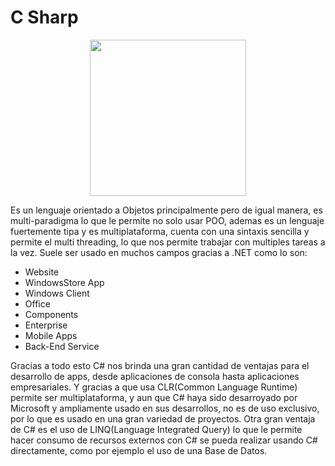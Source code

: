 # C Sharp

<div align='center'>
  <image src='https://svgl.app/library/csharp.svg' width='250'>
</div>

Es un lenguaje orientado a Objetos principalmente pero de igual manera, es multi-paradigma lo que le permite no solo usar POO, ademas es un lenguaje fuertemente tipa y es multiplataforma, cuenta con una sintaxis sencilla y permite el multi threading, lo que nos permite trabajar con multiples tareas a la vez. Suele ser usado en muchos campos gracias a .NET como lo son:

- Website
- WindowsStore App
- Windows Client
- Office
- Components
- Enterprise
- Mobile Apps
- Back-End Service

Gracias a todo esto C# nos brinda una gran cantidad de ventajas para el desarrollo de apps, desde aplicaciones de consola hasta aplicaciones empresariales. Y gracias a que usa CLR(Common Language Runtime) permite ser multiplataforma, y aun que C# haya sido desarroyado por Microsoft y ampliamente usado en sus desarrollos, no es de uso exclusivo, por lo que es usado en una gran variedad de proyectos. Otra gran ventaja de C# es el uso de LINQ(Language Integrated Query) lo que le permite hacer consumo de recursos externos con C# se pueda realizar usando C# directamente, como por ejemplo el uso de una Base de Datos.
